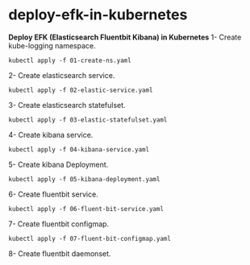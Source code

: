 # deploy-efk-in-kubernetes
**Deploy EFK (Elasticsearch Fluentbit Kibana) in Kubernetes**
1- Create kube-logging namespace.
```
kubectl apply -f 01-create-ns.yaml
```
2- Create elasticsearch service.
```
kubectl apply -f 02-elastic-service.yaml
```
3- Create elasticsearch statefulset.
```
kubectl apply -f 03-elastic-statefulset.yaml
```
4- Create kibana service.
```
kubectl apply -f 04-kibana-service.yaml
```
5- Create kibana Deployment.
```
kubectl apply -f 05-kibana-deployment.yaml
```
6- Create fluentbit service.
```
kubectl apply -f 06-fluent-bit-service.yaml
```
7- Create fluentbit configmap.
```
kubectl apply -f 07-fluent-bit-configmap.yaml
```
8- Create fluentbit daemonset.
```kubectl apply -f 08-fluent-bit-daemonset.yaml

```

